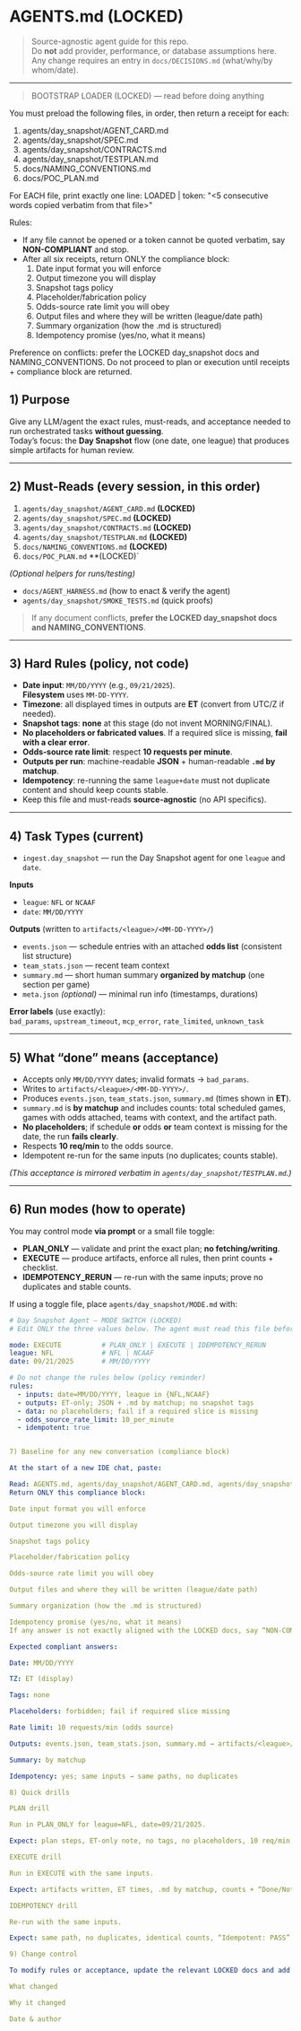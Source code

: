 # AGENTS.md (LOCKED)

> Source-agnostic agent guide for this repo.  
> Do **not** add provider, performance, or database assumptions here.  
> Any change requires an entry in `docs/DECISIONS.md` (what/why/by whom/date).

---

> BOOTSTRAP LOADER (LOCKED) — read before doing anything

You must preload the following files, in order, then return a receipt for each:

1) agents/day_snapshot/AGENT_CARD.md
2) agents/day_snapshot/SPEC.md
3) agents/day_snapshot/CONTRACTS.md
4) agents/day_snapshot/TESTPLAN.md
5) docs/NAMING_CONVENTIONS.md
6) docs/POC_PLAN.md

For EACH file, print exactly one line:
LOADED <path> | token: "<5 consecutive words copied verbatim from that file>"

Rules:
- If any file cannot be opened or a token cannot be quoted verbatim, say **NON-COMPLIANT** and stop.
- After all six receipts, return ONLY the compliance block:
  1) Date input format you will enforce
  2) Output timezone you will display
  3) Snapshot tags policy
  4) Placeholder/fabrication policy
  5) Odds-source rate limit you will obey
  6) Output files and where they will be written (league/date path)
  7) Summary organization (how the .md is structured)
  8) Idempotency promise (yes/no, what it means)

Preference on conflicts: prefer the LOCKED day_snapshot docs and NAMING_CONVENTIONS.
Do not proceed to plan or execution until receipts + compliance block are returned.


## 1) Purpose

Give any LLM/agent the exact rules, must-reads, and acceptance needed to run orchestrated tasks **without guessing**.  
Today’s focus: the **Day Snapshot** flow (one date, one league) that produces simple artifacts for human review.

---

## 2) Must-Reads (every session, in this order)

1. `agents/day_snapshot/AGENT_CARD.md` **(LOCKED)**
2. `agents/day_snapshot/SPEC.md` **(LOCKED)**
3. `agents/day_snapshot/CONTRACTS.md` **(LOCKED)**
4. `agents/day_snapshot/TESTPLAN.md` **(LOCKED)**
5. `docs/NAMING_CONVENTIONS.md` **(LOCKED)**
6. `docs/POC_PLAN.md` **(LOCKED)`

*(Optional helpers for runs/testing)*  
- `docs/AGENT_HARNESS.md` (how to enact & verify the agent)  
- `agents/day_snapshot/SMOKE_TESTS.md` (quick proofs)

> If any document conflicts, **prefer the LOCKED day_snapshot docs and NAMING_CONVENTIONS**.

---

## 3) Hard Rules (policy, not code)

- **Date input**: `MM/DD/YYYY` (e.g., `09/21/2025`).  
  **Filesystem** uses `MM-DD-YYYY`.
- **Timezone**: all displayed times in outputs are **ET** (convert from UTC/Z if needed).
- **Snapshot tags**: **none** at this stage (do not invent MORNING/FINAL).
- **No placeholders or fabricated values**. If a required slice is missing, **fail with a clear error**.
- **Odds-source rate limit**: respect **10 requests per minute**.
- **Outputs per run**: machine-readable **JSON** + human-readable **`.md` by matchup**.
- **Idempotency**: re-running the same `league+date` must not duplicate content and should keep counts stable.
- Keep this file and must-reads **source-agnostic** (no API specifics).

---

## 4) Task Types (current)

- `ingest.day_snapshot` — run the Day Snapshot agent for one `league` and `date`.

**Inputs**  
- `league`: `NFL` or `NCAAF`  
- `date`: `MM/DD/YYYY`

**Outputs** (written to `artifacts/<league>/<MM-DD-YYYY>/`)  
- `events.json` — schedule entries with an attached **odds list** (consistent list structure)  
- `team_stats.json` — recent team context  
- `summary.md` — short human summary **organized by matchup** (one section per game)  
- `meta.json` *(optional)* — minimal run info (timestamps, durations)

**Error labels** (use exactly):  
`bad_params`, `upstream_timeout`, `mcp_error`, `rate_limited`, `unknown_task`

---

## 5) What “done” means (acceptance)

- Accepts only `MM/DD/YYYY` dates; invalid formats → `bad_params`.
- Writes to `artifacts/<league>/<MM-DD-YYYY>/`.
- Produces `events.json`, `team_stats.json`, `summary.md` (times shown in **ET**).
- `summary.md` is **by matchup** and includes counts: total scheduled games, games with odds attached, teams with context, and the artifact path.
- **No placeholders**; if schedule **or** odds **or** team context is missing for the date, the run **fails clearly**.
- Respects **10 req/min** to the odds source.
- Idempotent re-run for the same inputs (no duplicates; counts stable).

*(This acceptance is mirrored verbatim in `agents/day_snapshot/TESTPLAN.md`.)*

---

## 6) Run modes (how to operate)

You may control mode **via prompt** or a small file toggle:

- **PLAN_ONLY** — validate and print the exact plan; **no fetching/writing**.  
- **EXECUTE** — produce artifacts, enforce all rules, then print counts + checklist.  
- **IDEMPOTENCY_RERUN** — re-run with the same inputs; prove no duplicates and stable counts.

If using a toggle file, place `agents/day_snapshot/MODE.md` with:

```yaml
# Day Snapshot Agent — MODE SWITCH (LOCKED)
# Edit ONLY the three values below. The agent must read this file before running.

mode: EXECUTE          # PLAN_ONLY | EXECUTE | IDEMPOTENCY_RERUN
league: NFL            # NFL | NCAAF
date: 09/21/2025       # MM/DD/YYYY

# Do not change the rules below (policy reminder)
rules:
  - inputs: date=MM/DD/YYYY, league in {NFL,NCAAF}
  - outputs: ET-only; JSON + .md by matchup; no snapshot tags
  - data: no placeholders; fail if a required slice is missing
  - odds_source_rate_limit: 10_per_minute
  - idempotent: true


7) Baseline for any new conversation (compliance block)

At the start of a new IDE chat, paste:

Read: AGENTS.md, agents/day_snapshot/AGENT_CARD.md, agents/day_snapshot/SPEC.md, agents/day_snapshot/CONTRACTS.md, agents/day_snapshot/TESTPLAN.md, docs/NAMING_CONVENTIONS.md, docs/POC_PLAN.md. These files are LOCKED. If any doc conflicts, prefer the LOCKED day_snapshot docs and NAMING_CONVENTIONS.
Return ONLY this compliance block:

Date input format you will enforce

Output timezone you will display

Snapshot tags policy

Placeholder/fabrication policy

Odds-source rate limit you will obey

Output files and where they will be written (league/date path)

Summary organization (how the .md is structured)

Idempotency promise (yes/no, what it means)
If any answer is not exactly aligned with the LOCKED docs, say “NON-COMPLIANT” and stop.

Expected compliant answers:

Date: MM/DD/YYYY

TZ: ET (display)

Tags: none

Placeholders: forbidden; fail if required slice missing

Rate limit: 10 requests/min (odds source)

Outputs: events.json, team_stats.json, summary.md → artifacts/<league>/<MM-DD-YYYY>/

Summary: by matchup

Idempotency: yes; same inputs → same paths, no duplicates

8) Quick drills

PLAN drill

Run in PLAN_ONLY for league=NFL, date=09/21/2025.

Expect: plan steps, ET-only note, no tags, no placeholders, 10 req/min, join policy, exact artifact path, TESTPLAN list.

EXECUTE drill

Run in EXECUTE with the same inputs.

Expect: artifacts written, ET times, .md by matchup, counts + “Done/Not Done” checklist.

IDEMPOTENCY drill

Re-run with the same inputs.

Expect: same path, no duplicates, identical counts, “Idempotent: PASS”.

9) Change control

To modify rules or acceptance, update the relevant LOCKED docs and add a short note to docs/DECISIONS.md:

What changed

Why it changed

Date & author